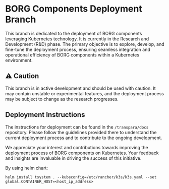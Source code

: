 # BORG Components Deployment Branch

This branch is dedicated to the deployment of BORG components leveraging Kubernetes technology. It is currently in the Research and Development (R&D) phase. The primary objective is to explore, develop, and fine-tune the deployment process, ensuring seamless integration and operational efficiency of BORG components within a Kubernetes environment.

## :warning: Caution
This branch is in active development and should be used with caution. It may contain unstable or experimental features, and the deployment process may be subject to change as the research progresses.

## Deployment Instructions
The instructions for deployment can be found in the `/transpara/docs` repository. Please follow the guidelines provided there to understand the current deployment process and to contribute to the ongoing development.

We appreciate your interest and contributions towards improving the deployment process of BORG components on Kubernetes. Your feedback and insights are invaluable in driving the success of this initiative.

By using helm chart:
```
helm install tsystem . --kubeconfig=/etc/rancher/k3s/k3s.yaml --set global.CONTAINER_HOST=<host_ip_address>
```